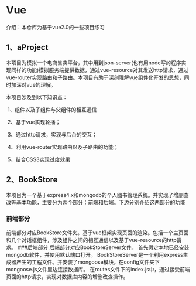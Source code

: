 # Vue

介绍：本仓库为基于vue2.0的一些项目练习

## 1、aProject

本项目为模拟一个电商售卖平台，其中用到json-server(也有用node写的程序实现同样的功能)模拟服务端提供数据，通过vue-resource对其发送http请求，通过vue-router实现路由和子路由。本项目有助于深刻理解vue组件化开发的思想，同时加深对vue的理解。

本项目涉及到以下知识点：

​    1、组件以及子组件与父组件的相互通信

​    2、基于vue实现轮播；

​    3、通过http请求，实现与后台的交互；

​    4、利用vue-router实现路由以及子路由的功能；

​    5、结合CSS3实现过度效果

## 2、BookStore
本项目为一个基于express4.x和mongodb的个人图书管理系统。并实现了增删查改等基本功能，主要分为两个部分：前端和后端。下边分别介绍这两部分的功能

### 前端部分

前端部分对应BookStore文件夹。基于vue框架实现页面的渲染。包括一个主页面和几个对话框组件，涉及组件之间的相互通信以及基于vue-reaource的http请求。
###后端部分
后端部分对应BookStoreServer文件。
首先假定本地已经安装mongodb软件，并使用默认端口打开。
BookStoreServer是一个利用express生成器产生的工程文件。并安装了mongoose模块。在config文件夹下mongoose.js文件里边连接数据库。
在routes文件下的index.js中，通过接受前端页面的http请求，实现对数据库内容的增删改查操作。
